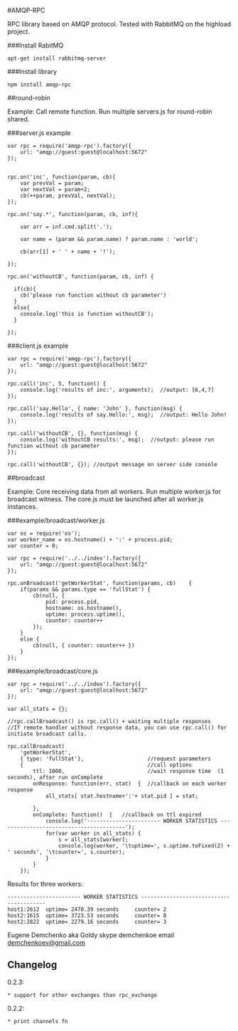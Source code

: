 
#AMQP-RPC

RPC library based on AMQP protocol.
Tested with RabbitMQ on the highload project.


###Install RabitMQ

    apt-get install rabbitmq-server

###Install library

    npm install amqp-rpc

##round-robin

Example: Call remote function.
Run multiple servers.js for round-robin shared.


###server.js example

    var rpc = require('amqp-rpc').factory({
        url: "amqp://guest:guest@localhost:5672"
    });


    rpc.on('inc', function(param, cb){
        var prevVal = param;
        var nextVal = param+2;
        cb(++param, prevVal, nextVal);
    });

    rpc.on('say.*', function(param, cb, inf){

        var arr = inf.cmd.split('.');

        var name = (param && param.name) ? param.name : 'world';

        cb(arr[1] + ' ' + name + '!');

    });

    rpc.on('withoutCB', function(param, cb, inf) {

      if(cb){
        cb('please run function without cb parameter')
      }
      else{
        console.log('this is function withoutCB');
      }

    });



###client.js example

    var rpc = require('amqp-rpc').factory({
        url: "amqp://guest:guest@localhost:5672"
    });

    rpc.call('inc', 5, function() {
        console.log('results of inc:', arguments);  //output: [6,4,7]
    });

    rpc.call('say.Hello', { name: 'John' }, function(msg) {
        console.log('results of say.Hello:', msg);  //output: Hello John!
    });

    rpc.call('withoutCB', {}, function(msg) {
        console.log('withoutCB results:', msg);  //output: please run function without cb parameter
    });

    rpc.call('withoutCB', {}); //output message on server side console


##broadcast

Example: Core receiving data from all workers.
Run multiple worker.js for broadcast witness.
The core.js must be launched after all worker.js instances.

###example/broadcast/worker.js

    var os = require('os');
    var worker_name = os.hostname() + ':' + process.pid;
    var counter = 0;

    var rpc = require('../../index').factory({
        url: "amqp://guest:guest@localhost:5672"
    });

    rpc.onBroadcast('getWorkerStat', function(params, cb)    {
        if(params && params.type == 'fullStat') {
            cb(null, {
                pid: process.pid,
                hostname: os.hostname(),
                uptime: process.uptime(),
                counter: counter++
            });
        }
        else {
            cb(null, { counter: counter++ })
        }
    });

###example/broadcast/core.js

    var rpc = require('../../index').factory({
        url: "amqp://guest:guest@localhost:5672"
    });

    var all_stats = {};

    //rpc.callBroadcast() is rpc.call() + waiting multiple responses
    //If remote handler without response data, you can use rpc.call() for initiate broadcast calls.

    rpc.callBroadcast(
        'getWorkerStat',
        { type: 'fullStat'},                    //request parameters
        {                                       //call options
            ttl: 1000,                          //wait response time  (1 seconds), after run onComplete
            onResponse: function(err, stat)  {  //callback on each worker response
                all_stats[ stat.hostname+':'+ stat.pid ] = stat;

            },
            onComplete: function()  {   //callback on ttl expired
                console.log('----------------------- WORKER STATISTICS ----------------------------------------');
                for(var worker in all_stats) {
                    s = all_stats[worker];
                    console.log(worker, '\tuptime=', s.uptime.toFixed(2) + ' seconds', '\tcounter=', s.counter);
                }
            }
        });


Results for three workers:

    ----------------------- WORKER STATISTICS ----------------------------------------
    host1:2612 	uptime= 2470.39 seconds 	counter= 2
    host2:1615 	uptime= 3723.53 seconds 	counter= 8
    host2:2822 	uptime= 2279.16 seconds 	counter= 3

Eugene Demchenko aka Goldy skype demchenkoe email demchenkoev@gmail.com



## Changelog


0.2.3:

	* support for other exchanges than rpc_exchange


0.2.2:

	* print channels fn


